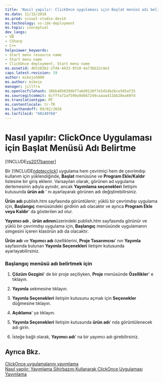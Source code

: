 ```yaml
---
title: 'Nasıl yapılır: ClickOnce uygulaması için Başlat menüsü adı belirtme | Microsoft Docs'
ms.date: 11/15/2016
ms.prod: visual-studio-dev14
ms.technology: vs-ide-deployment
ms.topic: conceptual
dev_langs:
- VB
- CSharp
- C++
helpviewer_keywords:
- Start menu resource name
- Start menu name
- ClickOnce deployment, Start menu name
ms.assetid: 4b5183b2-2fd4-4433-9310-4a73bb12c4e3
caps.latest.revision: 19
author: mikejo5000
ms.author: mikejo
manager: jillfra
ms.openlocfilehash: 30bb4050399bf7a6d9120f7e5454b26ce505af35
ms.sourcegitcommit: 6cfffa72af599a9d667249caaaa411bb28ea69fd
ms.translationtype: MT
ms.contentlocale: tr-TR
ms.lasthandoff: 09/02/2020
ms.locfileid: "68149768"
---
```

# <a name="how-to-specify-a-start-menu-name-for-a-clickonce-application"></a>Nasıl yapılır: ClickOnce Uygulaması için Başlat Menüsü Adı Belirtme
[!INCLUDE[vs2017banner](../includes/vs2017banner.md)]

Bir [!INCLUDE[ndptecclick](../includes/ndptecclick-md.md)] uygulama hem çevrimiçi hem de çevrimdışı kullanım için yüklendiğinde, **Başlat** menüsüne ve **Program Ekle/Kaldır** listesine bir giriş eklenir. Varsayılan olarak, görünen ad uygulama derlemesinin adıyla aynıdır, ancak **Yayımlama seçenekleri** Iletişim kutusunda **ürün adı** ' nı ayarlayarak görünen adı değiştirebilirsiniz.  
  
 **Ürün adı** publish.htm sayfasında görüntülenir; yüklü bir çevrimdışı uygulama için, **Başlangıç** menüsündeki girdinin adı olacaktır ve ayrıca **Program Ekle veya Kaldır**' da gösterilen ad olur.  
  
 **Yayımcı adı** , **ürün adının**üzerindeki publish.htm sayfasında görünür ve yüklü bir çevrimdışı uygulama için, **Başlangıç** menüsünde uygulamanın simgesini içeren klasörün adı da olacaktır.  
  
 **Ürün adı** ve **Yayımcı adı** özelliklerini, **Proje Tasarımcısı**' nın **Yayımla** sayfasında bulunan **Yayımla Seçenekleri** iletişim kutusunda ayarlayabilirsiniz.  
  
### <a name="to-specify-a-start-menu-name"></a>Başlangıç menüsü adı belirtmek için  
  
1. **Çözüm Gezgini**' de bir proje seçiliyken, **Proje** menüsünde **Özellikler**' e tıklayın.  
  
2. **Yayımla** sekmesine tıklayın.  
  
3. **Yayımla Seçenekleri** iletişim kutusunu açmak için **Seçenekler** düğmesine tıklayın.  
  
4. **Açıklama**' ya tıklayın.  
  
5. **Yayımla Seçenekleri** Iletişim kutusunda **ürün adı**' nda görüntülenecek adı girin.  
  
6. İsteğe bağlı olarak, **Yayımcı adı**' na bir yayımcı adı girebilirsiniz.  
  
## <a name="see-also"></a>Ayrıca Bkz.  
 [ClickOnce uygulamalarını yayımlama](../deployment/publishing-clickonce-applications.md)   
 [Nasıl yapılır: Yayımlama Sihirbazını Kullanarak ClickOnce Uygulaması Yayımlama](../deployment/how-to-publish-a-clickonce-application-using-the-publish-wizard.md)
